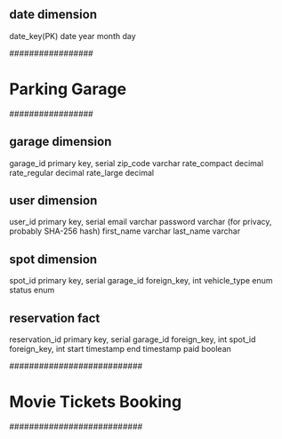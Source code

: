 date dimension
----------------
date_key(PK)
date
year
month
day


#################
# Parking Garage
#################

garage dimension
------------------------------------
garage_id       primary key, serial
zip_code        varchar
rate_compact    decimal
rate_regular    decimal
rate_large      decimal


user dimension
------------------------------------
user_id         primary key, serial
email           varchar
password        varchar (for privacy, probably SHA-256 hash)
first_name      varchar
last_name       varchar


spot dimension
------------------------------------
spot_id         primary key, serial
garage_id       foreign_key, int
vehicle_type    enum
status          enum


reservation fact
------------------------------------
reservation_id  primary key, serial
garage_id       foreign_key, int
spot_id         foreign_key, int
start           timestamp
end             timestamp
paid            boolean


###########################
# Movie Tickets Booking
###########################



